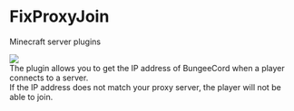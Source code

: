 # FixProxyJoin
Minecraft server plugins

<img float="left" src="https://zorotex.org/kartinki/gitimg.jpg">
<br/>
The plugin allows you to get the IP address of BungeeCord when a player connects to a server.
<br/>
If the IP address does not match your proxy server, the player will not be able to join.
